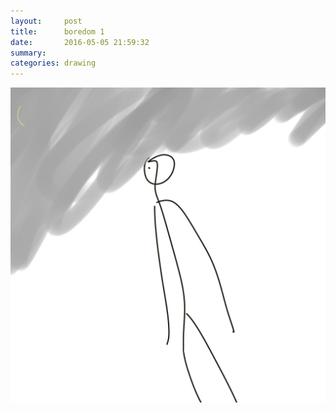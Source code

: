 ```yaml
---
layout:     post
title:      boredom 1
date:       2016-05-05 21:59:32
summary:    
categories: drawing
---
```

![boredom 1](/images/diary/boredom-1.png "I am rather surprised that this filename has not been used.")
